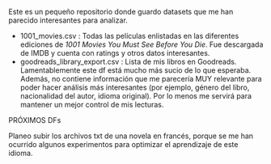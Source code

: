 Este es un pequeño repositorio donde guardo datasets que me han parecido interesantes para analizar. 

* 1001_movies.csv : Todas las películas enlistadas en las diferentes ediciones de _1001 Movies You Must See Before You Die_. Fue descargada de IMDB y cuenta con ratings y otros datos interesantes.
* goodreads_library_export.csv : Lista de mis libros en Goodreads. Lamentablemente este df está mucho más sucio de lo que esperaba. Además, no contiene información que me parecería MUY relevante para poder hacer análisis más interesantes (por ejemplo, género del libro, nacionalidad del autor, idioma original). Por lo menos me servirá para mantener un mejor control de mis lecturas.

PRÓXIMOS DFs

Planeo subir los archivos txt de una novela en francés, porque se me han ocurrido algunos experimentos para optimizar el aprendizaje de este idioma.
